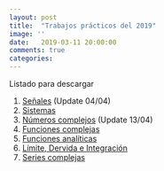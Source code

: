 ```yaml
---
layout: post
title:  "Trabajos prácticos del 2019"
image: ''
date:   2019-03-11 20:00:00
comments: true
categories: 
---
```


Listado para descargar

1. <a href="https://drive.google.com/open?id=1oipHKjKOewsKTUVTZ8zTvqkEadj0ONx_" target="_blank">Señales</a> (Update 04/04)
2. <a href="https://drive.google.com/open?id=1eDM3S6UK5pzHf_ISoeGKO_5SrCLnSjPQ" target="_blank">Sistemas</a>
3. <a href="https://drive.google.com/open?id=1wDNYXwFqwIv6qKQYTYjuPgJ0UGLgRbPx" target="_blank">Números complejos</a> (Update 13/04)
4. <a href="https://drive.google.com/open?id=1tdoE28gloHWqNM_CfoOGwWTvdOTp1Fku" target="_blank">Funciones complejas</a>
5. <a href="https://drive.google.com/open?id=1AHxOcY0SUmfnFHLV7Cf7zXfEr1G7kx0p" target="_blank">Funciones analíticas</a>
6. <a href="https://drive.google.com/open?id=1hs1rKI01bZe0LeuujlIClghEDXzwesUw" target="_blank">Límite, Dervida e Integración</a>
7. <a href="https://drive.google.com/open?id=1k8zQzEFzSMGZbNJUdUi0IABFsatHCEjJ" target="_blank">Series complejas</a>
